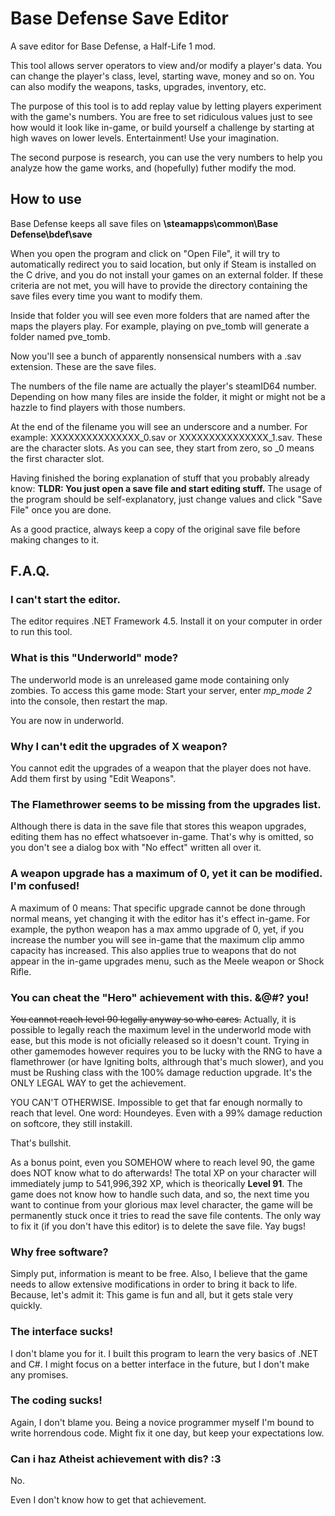 # Base Defense Save Editor

A save editor for Base Defense, a Half-Life 1 mod.

This tool allows server operators to view and/or modify a player's data. You can change the player's class, level, starting wave, money and so on. You can also modify the weapons, tasks, upgrades, inventory, etc.

The purpose of this tool is to add replay value by letting players experiment with the game's numbers. You are free to set ridiculous values just to see how would it look like in-game, or build yourself a challenge by starting at high waves on lower levels. Entertainment! Use your imagination.

The second purpose is research, you can use the very numbers to help you analyze how the game works, and (hopefully) futher modify the mod.

## How to use

Base Defense keeps all save files on **\steamapps\common\Base Defense\bdef\save**

When you open the program and click on "Open File", it will try to automatically redirect you to said location, but only if Steam is installed on the C drive, and you do not install your games on an external folder. If these criteria are not met, you will have to provide the directory containing the save files every time you want to modify them.

Inside that folder you will see even more folders that are named after the maps the players play. For example, playing on pve_tomb will generate a folder named pve_tomb.

Now you'll see a bunch of apparently nonsensical numbers with a .sav extension. These are the save files.

The numbers of the file name are actually the player's steamID64 number. Depending on how many files are inside the folder, it might or might not be a hazzle to find players with those numbers.

At the end of the filename you will see an underscore and a number. For example: XXXXXXXXXXXXXXX_0.sav or XXXXXXXXXXXXXXX_1.sav. These are the character slots. As you can see, they start from zero, so _0 means the first character slot.

Having finished the boring explanation of stuff that you probably already know: **TLDR: You just open a save file and start editing stuff.** The usage of the program should be self-explanatory, just change values and click "Save File" once you are done.

As a good practice, always keep a copy of the original save file before making changes to it.

## F.A.Q.

### I can't start the editor.

The editor requires .NET Framework 4.5. Install it on your computer in order to run this tool.

### What is this "Underworld" mode?

The underworld mode is an unreleased game mode containing only zombies. To access this game mode: Start your server, enter *mp_mode 2* into the console, then restart the map.

You are now in underworld.

### Why I can't edit the upgrades of X weapon?

You cannot edit the upgrades of a weapon that the player does not have. Add them first by using "Edit Weapons".

### The Flamethrower seems to be missing from the upgrades list.

Although there is data in the save file that stores this weapon upgrades, editing them has no effect whatsoever in-game. That's why is omitted, so you don't see a dialog box with "No effect" written all over it.

### A weapon upgrade has a maximum of 0, yet it can be modified. I'm confused!

A maximum of 0 means: That specific upgrade cannot be done through normal means, yet changing it with the editor has it's effect in-game. For example, the python weapon has a max ammo upgrade of 0, yet, if you increase the number you will see in-game that the maximum clip ammo capacity has increased. This also applies true to weapons that do not appear in the in-game upgrades menu, such as the Meele weapon or Shock Rifle.

### You can cheat the "Hero" achievement with this. &@#? you!

~~You cannot reach level 90 legally anyway so who cares.~~ Actually, it is possible to legally reach the maximum level in the underworld mode with ease, but this mode is not oficially released so it doesn't count. Trying in other gamemodes however requires you to be lucky with the RNG to have a flamethrower (or have Igniting bolts, althrough that's much slower), and you must be Rushing class with the 100% damage reduction upgrade. It's the ONLY LEGAL WAY to get the achievement.

YOU CAN'T OTHERWISE. Impossible to get that far enough normally to reach that level. One word: Houndeyes. Even with a 99% damage reduction on softcore, they still instakill.

That's bullshit.

As a bonus point, even you SOMEHOW where to reach level 90, the game does NOT know what to do afterwards! The total XP on your character will immediately jump to 541,996,392 XP, which is theorically **Level 91**. The game does not know how to handle such data, and so, the next time you want to continue from your glorious max level character, the game will be permanently stuck once it tries to read the save file contents. The only way to fix it (if you don't have this editor) is to delete the save file. Yay bugs!

### Why free software?

Simply put, information is meant to be free. Also, I believe that the game needs to allow extensive modifications in order to bring it back to life. Because, let's admit it: This game is fun and all, but it gets stale very quickly.

### The interface sucks!

I don't blame you for it. I built this program to learn the very basics of .NET and C#. I might focus on a better interface in the future, but I don't make any promises.

### The coding sucks!

Again, I don't blame you. Being a novice programmer myself I'm bound to write horrendous code. Might fix it one day, but keep your expectations low.

### Can i haz Atheist achievement with dis? :3

No.

Even I don't know how to get that achievement.
